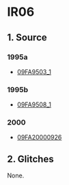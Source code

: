 # IR06
## 1. Source

### 1995a
+ [09FA9503_1](https://cchdo.ucsd.edu/cruise/09FA9503_1)

### 1995b
+ [09FA9508_1](https://cchdo.ucsd.edu/cruise/09FA9508_1)

### 2000
+ [09FA20000926](https://cchdo.ucsd.edu/cruise/09FA20000926)

## 2. Glitches

None.
